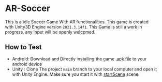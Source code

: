 # AR-Soccer
This is a idle Soccer Game With AR functionalities. This game is created with Unity3D Engine version `2021.3.14f1`. This Game is still a work in progress, any input will be openly welcomed.

## How to Test
- Android: Download and Directly installing the game [.apk file](AR-Soccer/Build/AR-Soccer.apk) to your android device
- Unity : Clone The project `main` branch to your local computer and open it with Unity Engine. Make sure you start it with [startScene](AR-Soccer/Assets/Scenes/StartMenu.unity) scene.
